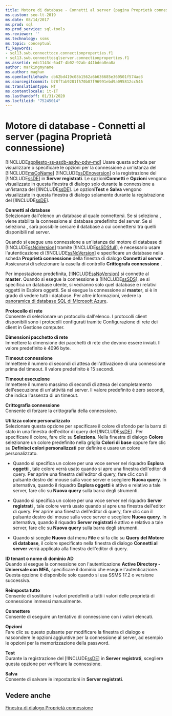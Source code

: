 ```yaml
---
title: Motore di database - Connetti al server (pagina Proprietà connessione)
ms.custom: seo-lt-2019
ms.date: 08/14/2017
ms.prod: sql
ms.prod_service: sql-tools
ms.reviewer: ''
ms.technology: ssms
ms.topic: conceptual
f1_keywords:
- sql13.swb.connecttoce.connectionproperties.f1
- sql13.swb.connecttosqlserver.connectionproperties.f1
ms.assetid: edc1143c-6a47-4b02-92ab-441bdea8ea8a
author: markingmyname
ms.author: maghan
ms.openlocfilehash: cb62bd419c08b1562a6b636685e360501f574ae3
ms.sourcegitcommit: b78f7ab9281f570b87f96991ebd9a095812cc546
ms.translationtype: HT
ms.contentlocale: it-IT
ms.lasthandoff: 01/31/2020
ms.locfileid: "75245014"
---
```

# <a name="connect-to-server-connection-properties-page-database-engine"></a>Motore di database - Connetti al server (pagina Proprietà connessione)
[!INCLUDE[appliesto-ss-asdb-asdw-pdw-md](../../includes/appliesto-ss-asdb-asdw-pdw-md.md)]
Usare questa scheda per visualizzare o specificare le opzioni per la connessione a un'istanza del [!INCLUDE[msCoName](../../includes/msconame_md.md)] [!INCLUDE[ssDEnoversion](../../includes/ssdenoversion_md.md)] o la registrazione del [!INCLUDE[ssDE](../../includes/ssde_md.md)] in **Server registrati**. Le opzioni**Connetti** e **Opzioni** vengono visualizzate in questa finestra di dialogo solo durante la connessione a un'istanza del [!INCLUDE[ssDE](../../includes/ssde_md.md)]. Le opzioni**Test** e **Salva** vengono visualizzate in questa finestra di dialogo solamente durante la registrazione del [!INCLUDE[ssDE](../../includes/ssde_md.md)].  
  
**Connetti al database**  
Selezionare dall'elenco un database al quale connettersi. Se si seleziona **<default>** , viene stabilita la connessione al database predefinito del server. Se si seleziona **<Browse server>** , sarà possibile cercare il database a cui connettersi tra quelli disponibili nel server.  
  
Quando si esegue una connessione a un'istanza del motore di database di [!INCLUDE[ssNoVersion](../../includes/ssnoversion-md.md)] tramite [!INCLUDE[ssSDSfull](../../includes/sssdsfull-md.md)], è necessario usare l'autenticazione di [!INCLUDE[ssNoVersion](../../includes/ssnoversion-md.md)] e specificare un database nella scheda **Proprietà connessione** della finestra di dialogo **Connetti al server** . Assicurarsi di selezionare la casella di controllo **Crittografa connessione** .  
  
Per impostazione predefinita, [!INCLUDE[ssNoVersion](../../includes/ssnoversion-md.md)] si connette al **master**. Quando si esegue la connessione a [!INCLUDE[ssSDS](../../includes/sssds-md.md)], se si specifica un database utente, si vedranno solo quel database e i relativi oggetti in Esplora oggetti. Se si esegue la connessione al **master**, si è in grado di vedere tutti i database. Per altre informazioni, vedere la [panoramica di database SQL di Microsoft Azure](/azure/sql-database/sql-database-technical-overview).  
  
**Protocollo di rete**  
Consente di selezionare un protocollo dall'elenco. I protocolli client disponibili sono i protocolli configurati tramite Configurazione di rete dei client in Gestione computer.  
  
**Dimensioni pacchetto di rete**  
Immettere la dimensione dei pacchetti di rete che devono essere inviati. Il valore predefinito è 4096 byte.  
  
**Timeout connessione**  
Immettere il numero di secondi di attesa dell'attivazione di una connessione prima del timeout. Il valore predefinito è 15 secondi.  
  
**Timeout esecuzione**  
Immettere il numero massimo di secondi di attesa del completamento dell'esecuzione di un'attività nel server. Il valore predefinito è zero secondi, che indica l'assenza di un timeout.  
  
**Crittografia connessione**  
Consente di forzare la crittografia della connessione.  
  
**Utilizza colore personalizzato**  
Selezionare questa opzione per specificare il colore di sfondo per la barra di stato in una finestra dell'editor di query del [!INCLUDE[ssDE](../../includes/ssde_md.md)] . Per specificare il colore, fare clic su **Seleziona**. Nella finestra di dialogo **Colore** selezionare un colore predefinito nella griglia **Colori di base** oppure fare clic su **Definisci colori personalizzati** per definire e usare un colore personalizzato.  
  
-   Quando si specifica un colore per una voce server nel riquadro **Esplora oggetti** , tale colore verrà usato quando si apre una finestra dell'editor di query. Per aprire una finestra dell'editor di query, fare clic con il pulsante destro del mouse sulla voce server e scegliere **Nuova query**. In alternativa, quando il riquadro **Esplora oggetti** è attivo e relativo a tale server, fare clic su **Nuova query** sulla barra degli strumenti.  
  
-   Quando si specifica un colore per una voce server nel riquadro **Server registrati** , tale colore verrà usato quando si apre una finestra dell'editor di query. Per aprire una finestra dell'editor di query, fare clic con il pulsante destro del mouse sulla voce server e scegliere **Nuova query**. In alternativa, quando il riquadro **Server registrati** è attivo e relativo a tale server, fare clic su **Nuova query** sulla barra degli strumenti.  
  
-   Quando si sceglie **Nuovo** dal menu **File** e si fa clic su **Query del Motore di database**, il colore specificato nella finestra di dialogo **Connetti al server** verrà applicato alla finestra dell'editor di query.  
  
**ID tenant o nome di dominio AD**  
Quando si esegue la connessione con l'autenticazione **Active Directory - Universale con MFA**, specificare il dominio che esegue l'autenticazione. Questa opzione è disponibile solo quando si usa SSMS 17.2 o versione successiva. 

**Reimposta tutto**  
Consente di sostituire i valori predefiniti a tutti i valori delle proprietà di connessione immessi manualmente.  
  
**Connettere**  
Consente di eseguire un tentativo di connessione con i valori elencati.  
  
**Opzioni**  
Fare clic su questo pulsante per modificare la finestra di dialogo e nascondere le opzioni aggiuntive per la connessione al server, ad esempio le opzioni per la memorizzazione della password.  
  
**Test**  
Durante la registrazione del [!INCLUDE[ssDE](../../includes/ssde_md.md)] in **Server registrati**, scegliere questa opzione per verificare la connessione.  
  
**Salva**  
Consente di salvare le impostazioni in **Server registrati**.  
  
## <a name="see-also"></a>Vedere anche  
[Finestra di dialogo Proprietà connessione](../../ssms/f1-help/connection-properties-dialog-box.md)  
  
